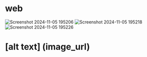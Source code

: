 # web
![Screenshot 2024-11-05 195206](https://github.com/user-attachments/assets/e360def4-0435-4ca3-9dfc-b9b4bb7e53f8)
![Screenshot 2024-11-05 195218](https://github.com/user-attachments/assets/31a0a70a-28ea-4558-9b5b-1e0ad8a7b7a2)
![Screenshot 2024-11-05 195226](https://github.com/user-attachments/assets/b814f3b8-b242-4526-aff7-d5497f194d7e)
# [alt text] (image_url)

